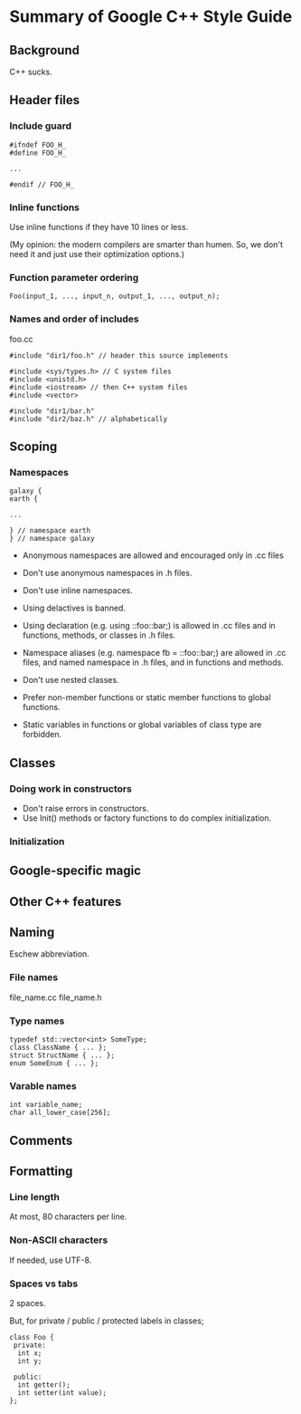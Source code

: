 # Summary of Google C++ Style Guide

## Background

C++ sucks.


## Header files

### Include guard

```
#ifndef FOO_H_
#define FOO_H_

...

#endif // FOO_H_
```


### Inline functions

Use inline functions if they have 10 lines or less.

(My opinion: the modern compilers are smarter than humen. So, we don't need
it and just use their optimization options.)


### Function parameter ordering

```
Foo(input_1, ..., input_n, output_1, ..., output_n);
```


### Names and order of includes

foo.cc

```
#include "dir1/foo.h" // header this source implements

#include <sys/types.h> // C system files
#include <unistd.h>
#include <iostream> // then C++ system files
#include <vector>

#include "dir1/bar.h"
#include "dir2/baz.h" // alphabetically
```


## Scoping

### Namespaces

```
galaxy {
earth {

...

} // namespace earth
} // namespace galaxy
```

* Anonymous namespaces are allowed and encouraged only in .cc files
* Don't use anonymous namespaces in .h files.
* Don't use inline namespaces.

* Using delactives is banned.
* Using declaration (e.g. using ::foo::bar;) is allowed in .cc files and in
  functions, methods, or classes in .h files.
* Namespace aliases (e.g. namespace fb = ::foo::bar;) are allowed in .cc files,
  and named namespace in .h files, and in functions and methods.

* Don't use nested classes.

* Prefer non-member functions or static member functions to global functions.

* Static variables in functions or global variables of class type are
  forbidden.


## Classes

### Doing work in constructors

* Don't raise errors in constructors.
* Use Init() methods or factory functions to do complex initialization.


### Initialization


## Google-specific magic


## Other C++ features


## Naming

Eschew abbreviation.

### File names

file\_name.cc
file\_name.h

### Type names

```
typedef std::vector<int> SomeType;
class ClassName { ... };
struct StructName { ... };
enum SomeEnum { ... };
```

### Varable names

```
int variable_name;
char all_lower_case[256];
```





## Comments


## Formatting

### Line length

At most, 80 characters per line.

### Non-ASCII characters

If needed, use UTF-8.

### Spaces vs tabs

2 spaces.

But, for private / public / protected labels in classes;

```
class Foo {
 private:
  int x;
  int y;

 public:
  int getter();
  int setter(int value);
};
```

